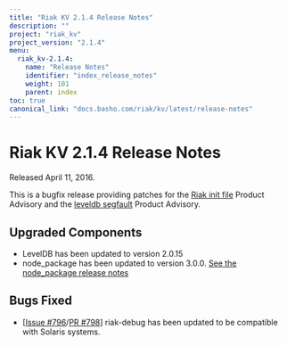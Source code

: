 ```yaml
---
title: "Riak KV 2.1.4 Release Notes"
description: ""
project: "riak_kv"
project_version: "2.1.4"
menu:
  riak_kv-2.1.4:
    name: "Release Notes"
    identifier: "index_release_notes"
    weight: 101
    parent: index
toc: true
canonical_link: "docs.basho.com/riak/kv/latest/release-notes"
---
```


# Riak KV 2.1.4 Release Notes

Released April 11, 2016.

This is a bugfix release providing patches for the [Riak init file](http://docs.basho.com/riak/latest/community/product-advisories/codeinjectioninitfiles/) Product Advisory and the [leveldb segfault](http://docs.basho.com/riak/latest/community/product-advisories/leveldbsegfault/) Product Advisory.

## Upgraded Components

* LevelDB has been updated to version 2.0.15
* node_package has been updated to version 3.0.0. [See the node_package release notes](https://github.com/basho/node_package/blob/develop/RELEASE-NOTES.md)

## Bugs Fixed

* [[Issue #796](https://github.com/basho/riak/issues/796)/[PR #798](https://github.com/basho/riak/pull/798)] riak-debug has been updated to be compatible with Solaris systems.
